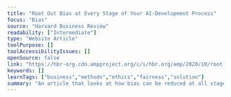 ```yaml
---
title: "Root Out Bias at Every Stage of Your AI-Development Process"
focus: "Bias"
source: "Harvard Business Review"
readability: ["Intermediate"]
type: "Website Article"
toolPurpose: []
toolAccessibilityIssues: []
openSource: false
link: "https://hbr-org.cdn.ampproject.org/c/s/hbr.org/amp/2020/10/root-out-bias-at-every-stage-of-your-ai-development-process"
keywords: []
learnTags: ["business","methods","ethics","fairness","solution"]
summary: "An article that looks at how bias can be reduced at all stages of the development process, from pre-processing to post-processing, that can help create fairer AI and machine learning algorithms.  "
---
```


